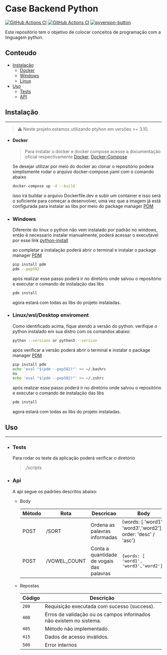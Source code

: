 # **Case Backend Python**
[![GitHub Actions CI](https://github.com/microsoft/TypeScript/workflows/CI/badge.svg)](https://github.com/alohaguilherme/case-backend-python/actions?query=workflow%3ACI) 
[![GitHub Actions CI](https://github.com/python/cpython/workflows/Tests/badge.svg)](https://github.com/alohaguilherme/case-backend-python/actions?query=workflow%3ACI) 
[![pyversion-button](https://img.shields.io/pypi/pyversions/Markdown.svg)]()

Este repositório tem o objetivo de colocar conceitos de programação com a linguagem python.

## Conteudo
  - [Instalação](#instalação)
    - [Docker](#docker)
    - [Windows](#windows)
    - [Linux](#linux)
  - [Uso](#uso)
    - [Tests](#tests)
    - [API](#api)

## Instalação
---
> :warning: Neste projeto estamos utilizando ptyhon em versões >= 3.10.

- #### Docker
    > Para instalar o docker e docker compose acesse a documentação oficial respectivamente [Docker](https://docs.docker.com/engine/install/), [Docker-Compose](https://docs.docker.com/compose/install/)

    Se desejar utilizar por meio do docker ao clonar o repositório podera simplismente rodar o arquivo docker-compose.yaml com o comando abaixo
    ```bash
    docker-compose up -d --build
    ```
    isso irá buildar o arquivo Dockerfile.dev e subir um container e isso será o suficiente para começar a desenvolver, uma vez que a imagem já está configurada para instalar as libs por meio do package manager [PDM](https://pdm.fming.dev/latest/)
  <a id="windows"></a>
- ### Windows
    Diferente do linux o python não vem instalado por padrão no windows, então é necessario instalar manualmente, poderá acessar o executavel por esse link [python-install](https://www.python.org/downloads/)

    ao completar a instalação poderá abrir o terminal e instalar o package manager [PDM](https://pdm.fming.dev/latest/)
    ```bash
    pip install pdm
    pdm --pep582
    ```

    após realizar esse passo poderá ir no diretório onde salvou o repositório e executar o comando de instalação das libs
    ```bash
    pdm install
    ```
    agora estará com todas as libs do projeto instaladas.
   <a id="linux"></a>
- ### Linux/wsl/Desktop enviroment
    Como identificado acima, fique atendo a versão do python. verifique o python instalado em sua distro com os comandos abaixo:
    ```bash
    python --versions or python3 --version
    ```
    após verificar a versão poderá abrir o terminal e instalar o package manager [PDM](https://pdm.fming.dev/latest/)
    ```bash
    pip install pdm
    echo 'eval "$(pdm --pep582)"' >> ~/.bashrc
    ou 
    echo 'eval "$(pdm --pep582)"' >> ~/.zshrc
    ```

    após realizar esse passo poderá ir no diretório onde salvou o repositório e executar o comando de instalação das libs
    ```bash
    pdm install
    ```
    agora estará com todas as libs do projeto instaladas.

## Uso
---
- ### Tests
    Para rodar os teste da aplicação poderá verificar o diretório 
    > ./scripts
- ### Api
    A api segue os padrões descritos abaixo:
    
    * Body
    
        | Método | Rota         | Descricao                                 | Body                                                        | Retorno                             |
        | ------ | ------------ | ----------------------------------------- | ----------------------------------------------------------- | ----------------------------------- |
        | POST   | /SORT        | Ordena as palavras informadas             | {words: [ 'word1', 'word3','word2'], order: 'desc' / 'asc'} | ['word1', 'word2', 'word3']         |  |
        | POST   | /VOWEL_COUNT | Conta a quantidade de vogais das palavras | ```{words: [ 'word1', 'word3','word2']}```                  | ```{word1:1, word2: 1, word3: 1```} |

    * Repostas
  
  
        | Código | Descrição                                                          |
        | ------ | ------------------------------------------------------------------ |
        | `200`  | Requisição executada com sucesso (success).                        |
        | `400`  | Erros de validação ou os campos informados não existem no sistema. |
        | `405`  | Método não implementado.                                           |
        | `415`  | Dados de acesso inválidos.                                         |
        | `500`  | Error internos                                                     |
